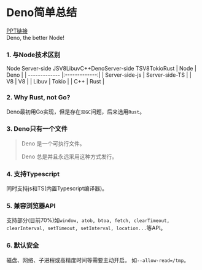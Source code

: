 # Deno简单总结
[PPT链接](http://ppt.geekbang.org/slide/download?cid=55&pid=2759)
<br>
Deno, the better Node!

### 1. 与Node技术区别
Node Server-side JSV8LibuvC++DenoServer-side TSV8TokioRust
| Node        | Deno           |
| ------------- |:-------------:|
| Server-side-js      | Server-side-TS |
| V8      | V8      |
| Libuv | Tokio      |
| C++ | Rust      |

### 2. Why Rust, not Go?
Deno最初用Go实现，但是存在`双GC`问题，后来选用`Rust`。


### 3. Deno只有一个文件
> Deno 是⼀个可执⾏⽂件。
>
> Deno 总是并且永远采用这种⽅式发⾏。

### 4. 支持Typescript
同时支持js和TS(内置Typescript编译器)。

### 5. 兼容浏览器API
支持部分(目前70%)如`window, atob, btoa, fetch, clearTimeout, clearInterval, setTimeout, setInterval, location...`等API。

### 6. 默认安全
磁盘、网络、⼦进程或高精度时间等需要主动开启。
如`--allow-read=/tmp`。

